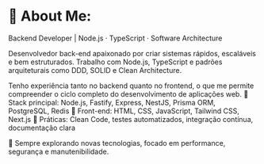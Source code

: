 # 💫 About Me:
Backend Developer | Node.js · TypeScript · Software Architecture

Desenvolvedor back-end apaixonado por criar sistemas rápidos, escaláveis e bem estruturados. Trabalho com Node.js, TypeScript e padrões arquiteturais como DDD, SOLID e Clean Architecture.

Tenho experiência tanto no backend quanto no frontend, o que me permite compreender o ciclo completo do desenvolvimento de aplicações web.
🔹 Stack principal: Node.js, Fastify, Express, NestJS, Prisma ORM, PostgreSQL, Redis
🔹 Front-end: HTML, CSS, JavaScript, Tailwind CSS, Next.js
🔹 Práticas: Clean Code, testes automatizados, integração contínua, documentação clara

🚀 Sempre explorando novas tecnologias, focado em performance, segurança e manutenibilidade.


